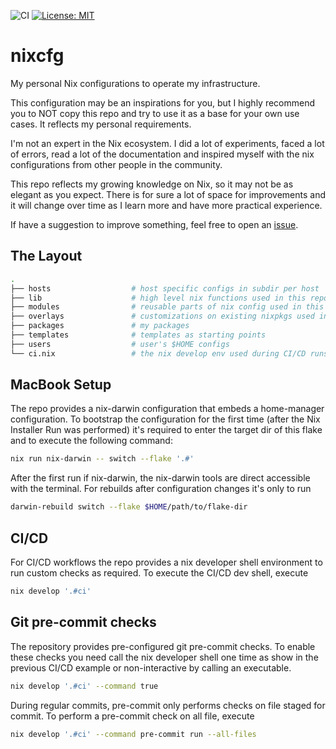 ![CI](https://github.com/refnode/nixcfg/workflows/CI/badge.svg)
[![License: MIT](https://img.shields.io/badge/License-MIT-yellow.svg)](https://opensource.org/licenses/MIT)

# nixcfg

My personal Nix configurations to operate my infrastructure.

This configuration may be an inspirations for you, but I highly recommend you
to NOT copy this repo and try to use it as a base for your own use cases.
It reflects my personal requirements.

I'm not an expert in the Nix ecosystem. I did a lot of experiments, faced a
lot of errors, read a lot of the documentation and inspired myself with the
nix configurations from other people in the community.

This repo reflects my growing knowledge on Nix, so it may not be as elegant
as you expect. There is for sure a lot of space for improvements and it
will change over time as I learn more and have more practical experience.

If have a suggestion to improve something, feel free to open an
[issue](https://github.com/refnode/nixcfg/issues/new).

## The Layout

```bash
.
├── hosts                  # host specific configs in subdir per host
├── lib                    # high level nix functions used in this repo
├── modules                # reusable parts of nix config used in this repo
├── overlays               # customizations on existing nixpkgs used in this repo
├── packages               # my packages
├── templates              # templates as starting points
├── users                  # user's $HOME configs
└── ci.nix                 # the nix develop env used during CI/CD runs
```

## MacBook Setup

The repo provides a nix-darwin configuration that embeds a home-manager
configuration. To bootstrap the configuration for the first time (after the
Nix Installer Run was performed) it's required to enter the target dir of this
flake and to execute the following command:

```bash
nix run nix-darwin -- switch --flake '.#'

```

After the first run if nix-darwin, the nix-darwin tools are direct accessible
with the terminal. For rebuilds after configuration changes it's only
to run

```bash
darwin-rebuild switch --flake $HOME/path/to/flake-dir
```

## CI/CD

For CI/CD workflows the repo provides a nix developer shell environment to
run custom checks as required. To execute the CI/CD dev shell, execute

```bash
nix develop '.#ci'
```

## Git pre-commit checks

The repository provides pre-configured git pre-commit checks.
To enable these checks you need call the nix developer shell one time as
show in the previous CI/CD example or non-interactive by calling an executable.

```bash
nix develop '.#ci' --command true
```

During regular commits, pre-commit only performs checks on file staged for
commit. To perform a pre-commit check on all file, execute

```bash
nix develop '.#ci' --command pre-commit run --all-files
```
